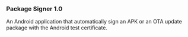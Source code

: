 ### Package Signer 1.0

An Android application that automatically sign an APK or an OTA update package with the Android test certificate.
